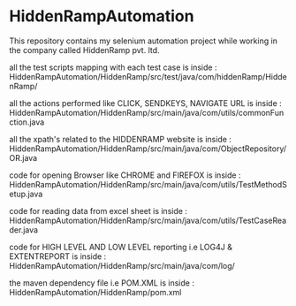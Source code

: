 # HiddenRampAutomation
This repository contains my selenium automation project while working in the company called HiddenRamp pvt. ltd.

all the test scripts mapping with each test case is inside :
HiddenRampAutomation/HiddenRamp/src/test/java/com/hiddenRamp/HiddenRamp/

all the actions performed like CLICK, SENDKEYS, NAVIGATE URL is inside :
HiddenRampAutomation/HiddenRamp/src/main/java/com/utils/commonFunction.java

all the xpath's related to the HIDDENRAMP website is inside :
HiddenRampAutomation/HiddenRamp/src/main/java/com/ObjectRepository/OR.java

code for opening Browser like CHROME and FIREFOX is inside :
HiddenRampAutomation/HiddenRamp/src/main/java/com/utils/TestMethodSetup.java

code for reading data from excel sheet is inside :
HiddenRampAutomation/HiddenRamp/src/main/java/com/utils/TestCaseReader.java

code for HIGH LEVEL AND LOW LEVEL reporting i.e LOG4J & EXTENTREPORT is inside :
HiddenRampAutomation/HiddenRamp/src/main/java/com/log/

the maven dependency file i.e POM.XML is inside :
HiddenRampAutomation/HiddenRamp/pom.xml
